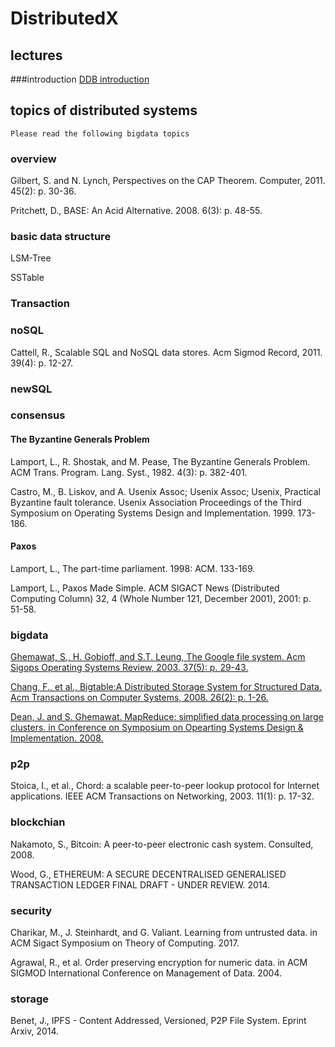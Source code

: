 # DistributedX
## lectures

###introduction
[DDB introduction](./lectures/lecture01DDbSystemIntro.pdf)

## topics of distributed systems
`Please read the following bigdata topics`

### overview
Gilbert, S. and N. Lynch, Perspectives on the CAP Theorem. Computer, 2011. 45(2): p. 30-36.

Pritchett, D., BASE: An Acid Alternative. 2008. 6(3): p. 48-55.


### basic data structure
LSM-Tree

SSTable

### Transaction

### noSQL
Cattell, R., Scalable SQL and NoSQL data stores. Acm Sigmod Record, 2011. 39(4): p. 12-27.

### newSQL

### consensus

#### The Byzantine Generals Problem
Lamport, L., R. Shostak, and M. Pease, The Byzantine Generals Problem. ACM Trans. Program. Lang. Syst., 1982. 4(3): p. 382-401.

Castro, M., B. Liskov, and A. Usenix Assoc; Usenix Assoc; Usenix, Practical Byzantine fault tolerance. Usenix Association Proceedings of the Third Symposium on Operating Systems Design and Implementation. 1999. 173-186.

#### Paxos
Lamport, L., The part-time parliament. 1998: ACM. 133-169.

Lamport, L., Paxos Made Simple. ACM SIGACT News (Distributed Computing Column) 32, 4 (Whole Number 121, December 2001), 2001: p. 51-58.

### bigdata
[Ghemawat, S., H. Gobioff, and S.T. Leung, The Google file system. Acm Sigops Operating Systems Review, 2003. 37(5): p. 29-43.](./papers/GoogleFileSystem_ghemawat.pdf)

[Chang, F., et al., Bigtable:A Distributed Storage System for Structured Data. Acm Transactions on Computer Systems, 2008. 26(2): p. 1-26.](./papers/BigtableADistributedStorageSystemforStructuredDatachang.pdf)

[Dean, J. and S. Ghemawat. MapReduce: simplified data processing on large clusters. in Conference on Symposium on Opearting Systems Design & Implementation. 2008.](./papers/deanMapReduce.pdf)

### p2p
Stoica, I., et al., Chord: a scalable peer-to-peer lookup protocol for Internet applications. IEEE ACM Transactions on Networking, 2003. 11(1): p. 17-32.

### blockchian
Nakamoto, S., Bitcoin: A peer-to-peer electronic cash system. Consulted, 2008.

Wood, G., ETHEREUM: A SECURE DECENTRALISED GENERALISED TRANSACTION LEDGER FINAL DRAFT - UNDER REVIEW. 2014.

### security
Charikar, M., J. Steinhardt, and G. Valiant. Learning from untrusted data. in ACM Sigact Symposium on Theory of Computing. 2017.

Agrawal, R., et al. Order preserving encryption for numeric data. in ACM SIGMOD International Conference on Management of Data. 2004.

### storage
Benet, J., IPFS - Content Addressed, Versioned, P2P File System. Eprint Arxiv, 2014.




